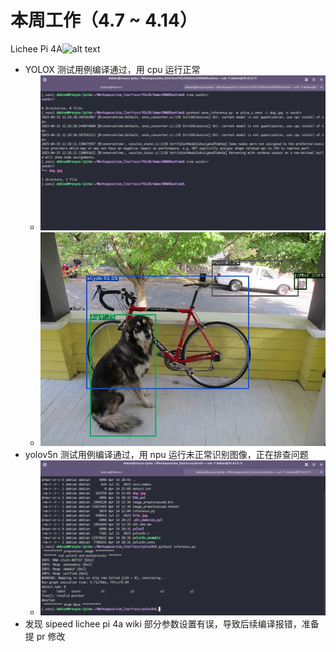 # 本周工作（4.7 ~ 4.14）

Lichee Pi 4A![alt text](image.png)
- YOLOX 测试用例编译通过，用 cpu 运行正常
    - ![](../../assets/2025_04/picture_03.png)
    - ![](../../assets/2025_04/picture_02.jpg)
- yolov5n 测试用例编译通过，用 npu 运行未正常识别图像，正在排查问题
    - ![](../../assets/2025_04/picture_04.png)
- 发现 sipeed lichee pi 4a wiki 部分参数设置有误，导致后续编译报错，准备提 pr 修改